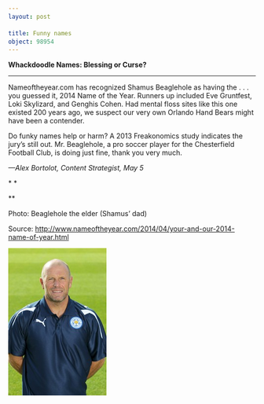```yaml
---
layout: post

title: Funny names
object: 98954
---
```

**Whackdoodle Names: Blessing or Curse?**

****

Nameoftheyear.com has recognized Shamus Beaglehole as having the . . . you guessed it, 2014 Name of the Year. Runners up included Eve Gruntfest, Loki Skylizard, and Genghis Cohen. Had mental floss sites like this one existed 200 years ago, we suspect our very own Orlando Hand Bears might have been a contender.

Do funky names help or harm? A 2013 Freakonomics study indicates the jury’s still out. Mr. Beaglehole, a pro soccer player for the Chesterfield Football Club, is doing just fine, thank you very much. 

*—Alex Bortolot, Content Strategist, May 5*

* *

**

Photo: Beaglehole the elder (Shamus’ dad)

Source: http://www.nameoftheyear.com/2014/04/your-and-our-2014-name-of-year.html

![](../images/14-05-05_2008.84_NamesEDIT-1.jpeg)
